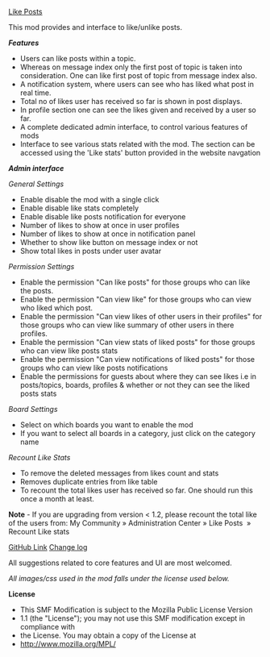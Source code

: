 [Like Posts](http://custom.simplemachines.org/mods/index.php?mod=3708)

This mod provides and interface to like/unlike posts.

***Features***
- Users can like posts within a topic.
- Whereas on message index only the first post of topic is taken into consideration. One can like first post of topic from message index also.
- A notification system, where users can see who has liked what post in real time.
- Total no of likes user has received so far is shown in post displays.
- In profile section one can see the likes given and received by a user so far.
- A complete dedicated admin interface, to control various features of mods
- Interface to see various stats related with the mod. The section can be accessed using the 'Like stats' button provided in the website navgation



***Admin interface***

*General Settings*
- Enable disable the mod with a single click
- Enable disable like stats completely
- Enable disable like posts notification for everyone
- Number of likes to show at once in user profiles
- Number of likes to show at once in notification panel
- Whether to show like button on message index or not
- Show total likes in posts under user avatar


*Permission Settings*
- Enable the permission "Can like posts" for those groups who can like the posts.
- Enable the permission "Can view like" for those groups who can view who liked which post.
- Enable the permission "Can view likes of other users in their profiles" for those groups who can view like summary of other users in there profiles.
- Enable the permission "Can view stats of liked posts" for those groups who can view like posts stats
- Enable the permission "Can view notifications of liked posts" for those groups who can view like posts notifications
- Enable the permissions for guests about where they can see likes i.e in posts/topics, boards, profiles & whether or not they can see the liked posts stats


*Board Settings*
- Select on which boards you want to enable the mod
- If you want to select all boards in a category, just click on the category name


*Recount Like Stats*
- To remove the deleted messages from likes count and stats
- Removes duplicate entries from like table
- To recount the total likes user has received so far. One should run this once a month at least.


**Note** - If you are upgrading from version < 1.2, please recount the total like of the users from:
My Community » Administration Center » Like Posts  » Recount Like stats


[GitHub Link](https://github.com/Joker-SMF/SMF-Likes)
[Change log](https://github.com/siddhartha-gupta/SMF-Likes/blob/master/changelog.md)

All suggestions related to core features and UI are most welcomed.


*All images/css used in the mod falls under the license used below.*

**License**
 * This SMF Modification is subject to the Mozilla Public License Version
 * 1.1 (the "License"); you may not use this SMF modification except in compliance with
 * the License. You may obtain a copy of the License at
 * http://www.mozilla.org/MPL/
